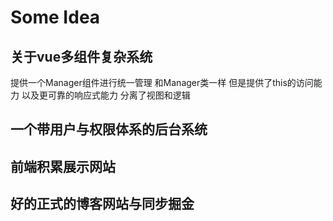 # Some Idea

## 关于vue多组件复杂系统

提供一个Manager组件进行统一管理
	和Manager类一样
		但是提供了this的访问能力
		以及更可靠的响应式能力
		分离了视图和逻辑

## 一个带用户与权限体系的后台系统

## 前端积累展示网站

## 好的正式的博客网站与同步掘金